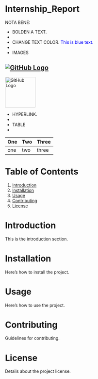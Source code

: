# Internship_Report

NOTA BENE:
- BOLDEN A TEXT.
- 
- CHANGE TEXT COLOR.
<span style="color: blue;">This is blue text.</span>
- 
- IMAGES
## [![GitHub Logo](https://github.githubassets.com/images/modules/logos_page/GitHub-Mark.png)](https://github.com)
<a href="https://github.com">
  <img src="https://github.githubassets.com/images/modules/logos_page/GitHub-Mark.png" alt="GitHub Logo" width="100" height="100">
</a>

- HYPERLINK.
- 
- TABLE
- 
| One | Two | Three |
|-----|-----|-------|
| one | two | three |


# Table of Contents
1. [Introduction](#introduction)
2. [Installation](#installation)
3. [Usage](#usage)
4. [Contributing](#contributing)
5. [License](#license)

# Introduction
This is the introduction section.

# Installation
Here’s how to install the project.

# Usage
Here’s how to use the project.

# Contributing
Guidelines for contributing.

# License
Details about the project license.

